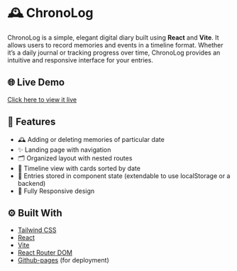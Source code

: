 # 🕰️ ChronoLog

ChronoLog is a simple, elegant digital diary built using **React** and **Vite**. It allows users to record memories and events in a timeline format. Whether it’s a daily journal or tracking progress over time, ChronoLog provides an intuitive and responsive interface for your entries.

## 🌐 Live Demo

[Click here to view it live](https://rajath-r-prasad.github.io/ChronoLog_React/)

## 📸 Features
- 🕰️ Adding or deleting memories of particular date
- ✨ Landing page with navigation
- 🗂️ Organized layout with nested routes
- 📆 Timeline view with cards sorted by date
- 💾 Entries stored in component state (extendable to use localStorage or a backend)
- 📱 Fully Responsive design 

## ⚙️ Built With

- [Tailwind CSS](tailwindcss.com/)
- [React](https://reactjs.org/)
- [Vite](https://vitejs.dev/)
- [React Router DOM](https://reactrouter.com/)
- [Github-pages](https://www.npmjs.com/package/gh-pages) (for deployment)
